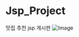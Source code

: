 # Jsp_Project
맛집 추천 jsp 게시판
![Image](https://github.com/user-attachments/assets/660ed138-f710-4053-89d3-582ab24429ae)
